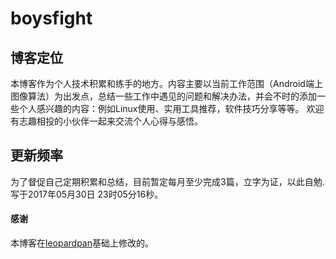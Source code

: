 # boysfight
	
## 博客定位
本博客作为个人技术积累和练手的地方。内容主要以当前工作范围（Android端上图像算法）为出发点，总结一些工作中遇见的问题和解决办法，并会不时的添加一些个人感兴趣的内容：例如Linux使用、实用工具推荐，软件技巧分享等等。
欢迎有志趣相投的小伙伴一起来交流个人心得与感悟。

## 更新频率
为了督促自己定期积累和总结，目前暂定每月至少完成3篇，立字为证，以此自勉.
写于2017年05月30日 23时05分16秒。

#### 感谢   

本博客在[leopardpan](https://github.com/leopardpan/leopardpan.github.io.git)基础上修改的。  
